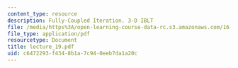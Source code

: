 ```yaml
---
content_type: resource
description: Fully-Coupled Iteration. 3-D IBLT
file: /media/https%3A/open-learning-course-data-rc.s3.amazonaws.com/16-13-aerodynamics-of-viscous-fluids-fall-2003/c6472293f4348b1a7c940eeb7da1a20c_lecture_19.pdf
file_type: application/pdf
resourcetype: Document
title: lecture_19.pdf
uid: c6472293-f434-8b1a-7c94-0eeb7da1a20c
---
```


